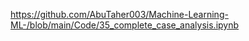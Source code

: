 
https://github.com/AbuTaher003/Machine-Learning-ML-/blob/main/Code/35_complete_case_analysis.ipynb
